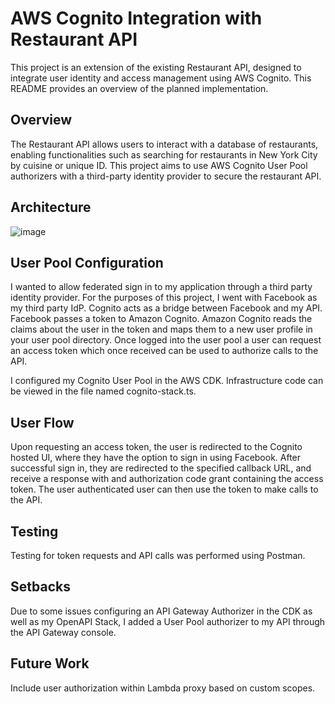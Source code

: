 # AWS Cognito Integration with Restaurant API #

This project is an extension of the existing Restaurant API, designed to integrate user identity and access management using AWS Cognito. This README provides an overview of the planned implementation.

## Overview ##
The Restaurant API allows users to interact with a database of restaurants, enabling functionalities such as searching for restaurants in New York City by cuisine or unique ID. This project aims to use AWS Cognito User Pool authorizers with a third-party identity provider to secure the restaurant API. 

## Architecture ##

![image](https://github.com/user-attachments/assets/383bc13b-5340-47b9-903a-a0691cfdb907)

## User Pool Configuration ##

I wanted to allow federated sign in to my application through a third party identity provider.  For the purposes of this project, I went with Facebook as my third party IdP.  Cognito acts as a bridge between Facebook and my API.  Facebook passes a token to Amazon Cognito. Amazon Cognito reads the claims about the user in the token and maps them to a new user profile in your user pool directory.  Once logged into the user pool a user can request an access token which once received can be used to authorize calls to the API.    

I configured my Cognito User Pool in the AWS CDK.  Infrastructure code can be viewed in the file named cognito-stack.ts.  

## User Flow ##
Upon requesting an access token, the user is redirected to the Cognito hosted UI, where they have the option to sign in using Facebook.  After successful sign in, they are redirected to the specified callback URL, and receive a response with and authorization code grant containing the access token.  The user authenticated user can then use the token to make calls to the API.

## Testing ##
Testing for token requests and API calls was performed using Postman.

## Setbacks
Due to some issues configuring an API Gateway Authorizer in the CDK as well as my OpenAPI Stack, I added a User Pool authorizer to my API through the API Gateway console.  

## Future Work ##
Include user authorization within Lambda proxy based on custom scopes.




